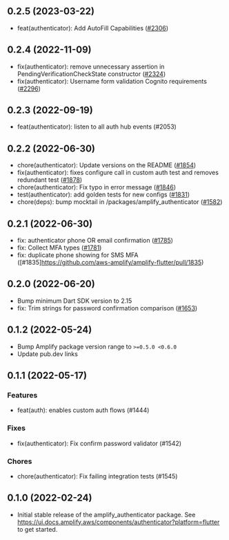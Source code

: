 ## 0.2.5 (2023-03-22)

- feat(authenticator): Add AutoFill Capabilities ([#2306](https://github.com/aws-amplify/amplify-flutter/pull/2306)) 

## 0.2.4 (2022-11-09)

- fix(authenticator): remove unnecessary assertion in PendingVerificationCheckState constructor ([#2324](https://github.com/aws-amplify/amplify-flutter/pull/2324))
- fix(authenticator): Username form validation Cognito requirements ([#2296](https://github.com/aws-amplify/amplify-flutter/pull/2296))

## 0.2.3 (2022-09-19)

- feat(authenticator): listen to all auth hub events (#2053)

## 0.2.2 (2022-06-30)

- chore(authenticator): Update versions on the README ([#1854](https://github.com/aws-amplify/amplify-flutter/pull/1854))
- fix(authenticator): fixes configure call in custom auth test and removes redundant test ([#1878](https://github.com/aws-amplify/amplify-flutter/pull/1878))
- chore(authenticator): Fix typo in error message ([#1846](https://github.com/aws-amplify/amplify-flutter/pull/1846))
- test(authenticator): add golden tests for new configs ([#1831](https://github.com/aws-amplify/amplify-flutter/pull/1831))
- chore(deps): bump mocktail in /packages/amplify_authenticator ([#1582](https://github.com/aws-amplify/amplify-flutter/pull/1582))

## 0.2.1 (2022-06-30)

- fix: authenticator phone OR email confirmation ([#1785](https://github.com/aws-amplify/amplify-flutter/pull/1785))
- fix: Collect MFA types ([#1781](https://github.com/aws-amplify/amplify-flutter/pull/1781))
- fix: duplicate phone showing for SMS MFA ([#1835]https://github.com/aws-amplify/amplify-flutter/pull/1835)

## 0.2.0 (2022-06-20)

- Bump minimum Dart SDK version to 2.15
- fix: Trim strings for password confirmation comparison ([#1653](https://github.com/aws-amplify/amplify-flutter/pull/1653))

## 0.1.2 (2022-05-24)

- Bump Amplify package version range to `>=0.5.0 <0.6.0`
- Update pub.dev links

## 0.1.1 (2022-05-17)

### Features

- feat(auth): enables custom auth flows (#1444)

### Fixes

- fix(authenticator): Fix confirm password validator (#1542)

### Chores

- chore(authenticator): Fix failing integration tests (#1545)

## 0.1.0 (2022-02-24)

- Initial stable release of the amplify_authenticator package. See https://ui.docs.amplify.aws/components/authenticator?platform=flutter to get started.
